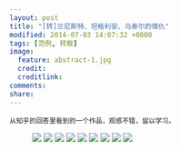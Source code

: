 ```yaml
---
layout: post
title: "[转]兰尼斯特、坦格利安、马泰尔的情仇"
modified: 2014-07-03 14:07:32 +0800
tags: [范例, 转载]
image:
  feature: abstract-1.jpg
  credit: 
  creditlink: 
comments: 
share: 
---
```


<small>从知乎的回答里看到的一个作品，观感不错，留以学习。</small>

<figure>
	<a href="{{site.url}}/images/2014/2014-07-01-photo-story-1.jpg"><img src="{{site.url}}/images/2014/2014-07-01-photo-story-1.jpg"></a>
	<a href="{{site.url}}/images/2014/2014-07-01-photo-story-2.jpg"><img src="{{site.url}}/images/2014/2014-07-01-photo-story-2.jpg"></a>
	<a href="{{site.url}}/images/2014/2014-07-01-photo-story-3.jpg"><img src="{{site.url}}/images/2014/2014-07-01-photo-story-3.jpg"></a>
	<a href="{{site.url}}/images/2014/2014-07-01-photo-story-4.jpg"><img src="{{site.url}}/images/2014/2014-07-01-photo-story-4.jpg"></a>
	<a href="{{site.url}}/images/2014/2014-07-01-photo-story-5.jpg"><img src="{{site.url}}/images/2014/2014-07-01-photo-story-5.jpg"></a>
	<a href="{{site.url}}/images/2014/2014-07-01-photo-story-6.jpg"><img src="{{site.url}}/images/2014/2014-07-01-photo-story-6.jpg"></a>
	<a href="{{site.url}}/images/2014/2014-07-01-photo-story-7.jpg"><img src="{{site.url}}/images/2014/2014-07-01-photo-story-7.jpg"></a>
	<a href="{{site.url}}/images/2014/2014-07-01-photo-story-8.jpg"><img src="{{site.url}}/images/2014/2014-07-01-photo-story-8.jpg"></a>
	<a href="{{site.url}}/images/2014/2014-07-01-photo-story-9.jpg"><img src="{{site.url}}/images/2014/2014-07-01-photo-story-9.jpg"></a>
</figure>
